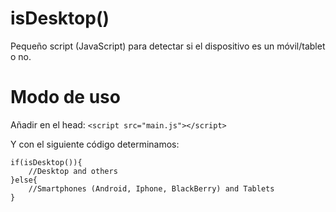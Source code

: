 # isDesktop()
Pequeño script (JavaScript) para detectar si el dispositivo es un móvil/tablet o no.

# Modo de uso
Añadir en el head: `<script src="main.js"></script>`

Y con el siguiente código determinamos:
```
if(isDesktop()){
    //Desktop and others
}else{
    //Smartphones (Android, Iphone, BlackBerry) and Tablets
}
```

